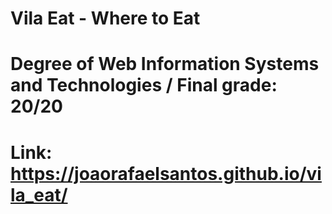# Vila Eat - Where to Eat 
# Degree of Web Information Systems and Technologies / Final grade: 20/20
# Link: https://joaorafaelsantos.github.io/vila_eat/

